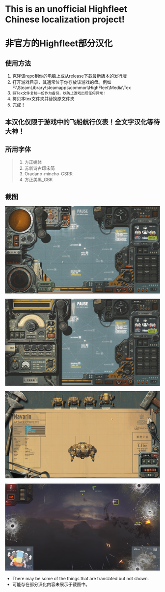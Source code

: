 # This is an unofficial Highfleet Chinese localization project!
# 非官方的Highfleet部分汉化

## 使用方法
1. 克隆该repo到你的电脑上或从release下载最新版本的发行版
2. 打开游戏目录，其通常位于你存放该游戏的盘。例如
   F:\SteamLibrary\steamapps\common\HighFleet\Media\Tex
3. ```将Tex文件复制一份作为备份，以防止游戏出现任何异常！```
4. 拷贝本tex文件夹并替换原文件夹
5. 完成！

## 本汉化仅限于游戏中的飞船航行仪表！全文字汉化等待大神！

## 所用字体
   > 1. 方正姚体
   > 2. 苏新诗古印宋简
   > 3. Oradano-mincho-GSRR
   > 4. 方正美黑_GBK


## 截图
![map](https://github.com/Xchiliarch/Highfleet-Chinese-localization/blob/main/Screenshots/1.png)

![radio](https://github.com/Xchiliarch/Highfleet-Chinese-localization/blob/main/Screenshots/2.png)

![repair](https://github.com/Xchiliarch/Highfleet-Chinese-localization/blob/main/Screenshots/3.png)

![fight](https://github.com/Xchiliarch/Highfleet-Chinese-localization/blob/main/Screenshots/4.png)

- There may be some of the things that are translated but not shown.
- 可能存在部分汉化内容未展示于截图中。

